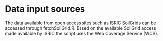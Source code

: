 # Data input sources
The data available from open access sites such as ISRIC SoilGrids can be accessed through fetchSoilGrid.R. Based on the available SoilGrid access made available by ISRIC the script uses the Web Coverage Service (WCS).

